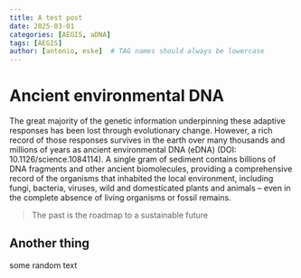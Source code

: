 ```yaml
---
title: A test post
date: 2025-03-01
categories: [AEGIS, aDNA]
tags: [AEGIS]    
author: [antonio, eske]  # TAG names should always be lowercase
---
```


# Ancient environmental DNA

The great majority of the genetic information underpinning these adaptive responses has been lost through evolutionary change. However, a rich record of those responses survives in the earth over many thousands and millions of years as ancient environmental DNA (eDNA) (DOI: 10.1126/science.1084114). A single gram of sediment contains billions of DNA fragments and other ancient biomolecules, providing a comprehensive record of the organisms that inhabited the local environment, including fungi, bacteria, viruses, wild and domesticated plants and animals – even in the complete absence of living organisms or fossil remains.

> The past is the roadmap to a sustainable future

## Another thing
some random text
